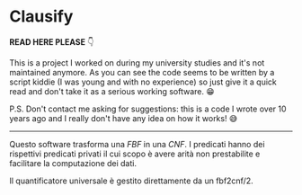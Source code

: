 # Clausify

**READ HERE PLEASE** 👇

This is a project I worked on during my university studies and it's not maintained anymore. As you can see the code seems to be written by a script kiddie (I was young and with no experience) so just give it a quick read and don't take it as a serious working software. 😁

P.S. Don't contact me asking for suggestions: this is a code I wrote over 10 years ago and I really don't have any idea on how it works! 😅

---

Questo software trasforma una _FBF_ in una _CNF_. I predicati hanno dei rispettivi predicati privati il cui scopo è avere arità non prestabilite e facilitare la computazione dei dati.

Il quantificatore universale è gestito direttamente da un fbf2cnf/2.
